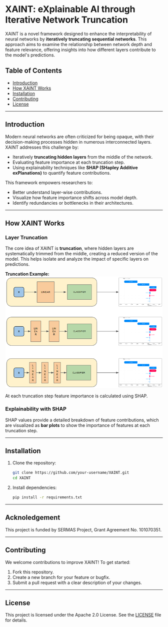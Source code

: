 # XAINT: eXplainable AI through Iterative Network Truncation

XAINT is a novel framework designed to enhance the interpretability of neural networks by **iteratively truncating sequential networks**. This approach aims to examine the relationship between network depth and feature relevance, offering insights into how different layers contribute to the model's predictions.

## Table of Contents
- [Introduction](#introduction)
- [How XAINT Works](#how-xaint-works)
- [Installation](#installation)
- [Contributing](#contributing)
- [License](#license)

---

## Introduction

Modern neural networks are often criticized for being opaque, with their decision-making processes hidden in numerous interconnected layers. XAINT addresses this challenge by:
- Iteratively **truncating hidden layers** from the middle of the network.
- Evaluating feature importance at each truncation step.
- Using explainability techniques like **SHAP (SHapley Additive exPlanations)** to quantify feature contributions.

This framework empowers researchers to:
- Better understand layer-wise contributions.
- Visualize how feature importance shifts across model depth.
- Identify redundancies or bottlenecks in their architectures.

---

## How XAINT Works

### Layer Truncation

The core idea of XAINT is **truncation**, where hidden layers are systematically trimmed from the middle, creating a reduced version of the model. This helps isolate and analyze the impact of specific layers on predictions.

**Truncation Example:**
![Truncation Example](imgs/truncation.png)

At each truncation step feature importance is calculated using SHAP.

### Explainability with SHAP

SHAP values provide a detailed breakdown of feature contributions, which are visualized as **bar plots** to show the importance of features at each truncation step.

---

## Installation

1. Clone the repository:
   ```bash
   git clone https://github.com/your-username/XAINT.git
   cd XAINT
   ```

2. Install dependencies:
   ```bash
   pip install -r requirements.txt
   ```

---

## Acknoledgement

This project is funded by SERMAS Project, Grant Agreement No. 101070351.

---

## Contributing

We welcome contributions to improve XAINT! To get started:
1. Fork this repository.
2. Create a new branch for your feature or bugfix.
3. Submit a pull request with a clear description of your changes.

---

## License

This project is licensed under the Apache 2.0 License. See the [LICENSE](LICENSE) file for details.
